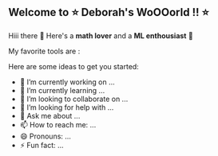 ## Welcome to ⭐ Deborah's WoOOorld !! ⭐



Hiii there 🫡
Here's a **math lover** and a **ML enthousiast** 🌱

My favorite tools are :





Here are some ideas to get you started:

- 🔭 I’m currently working on ...
- 🌱 I’m currently learning ...
- 👯 I’m looking to collaborate on ...
- 🤔 I’m looking for help with ...
- 💬 Ask me about ...
- 📫 How to reach me: ...
- 😄 Pronouns: ...
- ⚡ Fun fact: ...

